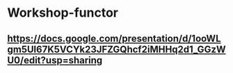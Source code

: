 # Workshop-functor
## https://docs.google.com/presentation/d/1ooWLgm5Ul67K5VCYk23JFZGQhcf2iMHHq2d1_GGzWU0/edit?usp=sharing
